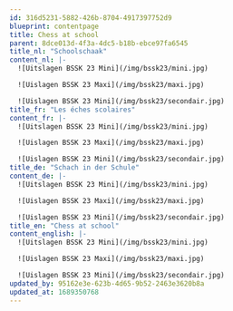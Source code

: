 ```yaml
---
id: 316d5231-5882-426b-8704-4917397752d9
blueprint: contentpage
title: Chess at school
parent: 8dce013d-4f3a-4dc5-b18b-ebce97fa6545
title_nl: "Schoolschaak"
content_nl: |-
  ![Uitslagen BSSK 23 Mini](/img/bssk23/mini.jpg)

  ![Uislagen BSSK 23 Maxi](/img/bssk23/maxi.jpg)

  ![Uislagen BSSK 23 Mini](/img/bssk23/secondair.jpg)
title_fr: "Les éches scolaires"
content_fr: |-
  ![Uitslagen BSSK 23 Mini](/img/bssk23/mini.jpg)

  ![Uislagen BSSK 23 Maxi](/img/bssk23/maxi.jpg)

  ![Uislagen BSSK 23 Mini](/img/bssk23/secondair.jpg)
title_de: "Schach in der Schule"
content_de: |-
  ![Uitslagen BSSK 23 Mini](/img/bssk23/mini.jpg)

  ![Uislagen BSSK 23 Maxi](/img/bssk23/maxi.jpg)

  ![Uislagen BSSK 23 Mini](/img/bssk23/secondair.jpg)
title_en: "Chess at school"
content_english: |-
  ![Uitslagen BSSK 23 Mini](/img/bssk23/mini.jpg)

  ![Uislagen BSSK 23 Maxi](/img/bssk23/maxi.jpg)

  ![Uislagen BSSK 23 Mini](/img/bssk23/secondair.jpg)
updated_by: 95162e3e-623b-4d65-9b52-2463e3620b8a
updated_at: 1689350768
---
```

